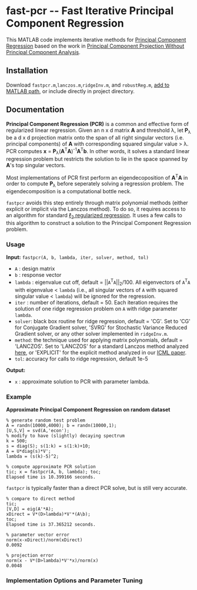 # fast-pcr -- Fast Iterative Principal Component Regression

This MATLAB code implements iterative methods for [Principal Component Regression](https://en.wikipedia.org/wiki/Principal_component_regression) based on the work in [Principal Component Projection Without Principal Component Analysis](http://proceedings.mlr.press/v48/frostig16.html).

## Installation

Download `fastpcr.m`,`lanczos.m`,`ridgeInv.m`, and `robustReg.m`, [add to MATLAB path](https://www.mathworks.com/help/matlab/ref/addpath.html), or include directly in project directory.

## Documentation

**Principal Component Regression (PCR)** is a common and effective form of regularized linear regression. Given an n x d matrix **A** and threshold &lambda;, let **P**<sub>&lambda;</sub> be a d x d projection matrix onto the span of all right singular vectors (i.e. principal components) of **A** with corresponding squared singular value > &lambda;.  PCR computes **x** = **P**<sub>&lambda;</sub>(**A**<sup>T</sup>**A**)<sup>-1</sup>**A**<sup>T</sup>**b**. In other words, it solves a standard linear regression problem but restricts the solution to lie in the space spanned by **A**'s top singular vectors.

Most implementations of PCR first perform an eigendecoposition of **A**<sup>T</sup>**A** in order to compute **P**<sub>&lambda;</sub> before seperately solving a regression problem. The eigendecomposition is a computational bottle neck. 
  
`fastpcr` avoids this step entirely through matrix polynomial methods (either explicit or implicit via the Lanczos method). To do so, it requires access to an algorithm for standard [&#8467;<sub>2</sub> regularized regression](https://en.wikipedia.org/wiki/Tikhonov_regularization). It uses a few calls to this algorithm to construct a solution to the Principal Component Regression problem.

### Usage

**Input:**
`fastpcr(A, b, lambda, iter, solver, method, tol)`

- `A` : design matrix
-  `b` : response vector
- `lambda` : eigenvalue cut off, default = ||`A`<sup>T</sup>`A`||<sub>2</sub>/100. All eigenvectors of `A`<sup>T</sup>`A` with eigenvalue < `lambda` (i.e., all singular vectors of `A` with squared singular value < `lambda`) will be ignored for the regression.
- `iter` : number of iterations, default = 50. Each iteration requires the solution of one ridge regression problem on `A` with ridge parameter `lambda`.
- `solver`: black box routine for ridge regression, default = 'CG'. Set to 'CG' for Conjugate Gradient solver, 'SVRG' for Stochastic Variance Reduced Gradient solver, or any other solver implemented in `ridgeInv.m`.
- `method`: the technique used for applying matrix polynomials, default = 'LANCZOS'. Set to 'LANCZOS' for a standard Lanczos method analyzed [here](https://arxiv.org/abs/1708.07788), or 'EXPLICIT' for the explicit method analyzed in our [ICML paper](http://proceedings.mlr.press/v48/frostig16.html).
- `tol`: accuracy for calls to ridge regression, default 1e-5

**Output:**

- `x` : approximate solution to PCR with parameter lambda.

### Example

**Approximate Principal Component Regression on random dataset**

```
% generate random test problem
A = randn(10000,4000); b = randn(10000,1);
[U,S,V] = svd(A,'econ');
% modify to have (slightly) decaying spectrum
k = 500;
s = diag(S); s(1:k) = s(1:k)+10;
A = U*diag(s)*V';
lambda = (s(k)-5)^2;

% compute approximate PCR solution
tic; x = fastpcr(A, b, lambda); toc;
Elapsed time is 10.399166 seconds.
```

`fastpcr` is typically faster than a direct PCR solve, but is still very accurate.

```
% compare to direct method
tic;
[V,D] = eig(A'*A); 
xDirect = V*(D>lambda)*V'*(A\b);
toc;
Elapsed time is 37.365212 seconds.

% parameter vector error
norm(x-xDirect)/norm(xDirect)
0.0092

% projection error
norm(x - V*(D>lambda)*V'*x)/norm(x)
0.0048
````

### Implementation Options and Parameter Tuning
